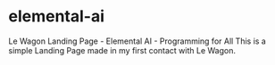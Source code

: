 # elemental-ai
Le Wagon Landing Page - Elemental AI - Programming for All
This is a simple Landing Page made in my first contact with Le Wagon.
